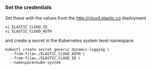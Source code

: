 ### Set the credentials
Set these with the values from the http://cloud.elastic.co deployment

```
vi ELASTIC_CLOUD_ID
vi ELASTIC_CLOUD_AUTH
```
and create a secret in the Kubernetes system level namespace

```
kubectl create secret generic dynamic-logging \
  --from-file=./ELASTIC_CLOUD_AUTH \
  --from-file=./ELASTIC_CLOUD_ID \
  --namespace=kube-system
```


